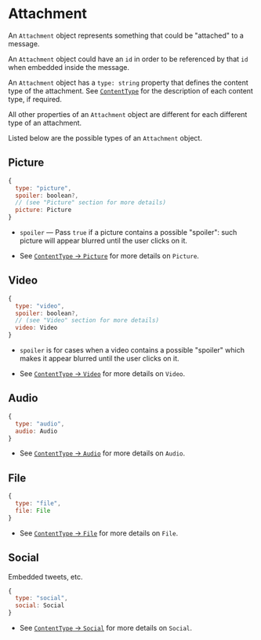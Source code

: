 # Attachment

An `Attachment` object represents something that could be "attached" to a message.

An `Attachment` object could have an `id` in order to be referenced by that `id` when embedded inside the message.

An `Attachment` object has a `type: string` property that defines the content type of the attachment. See [`ContentType`](https://gitlab.com/catamphetamine/social-components/tree/master/docs/ContentType.md) for the description of each content type, if required.

All other properties of an `Attachment` object are different for each different type of an attachment.

Listed below are the possible types of an `Attachment` object.

## Picture

```js
{
  type: "picture",
  spoiler: boolean?,
  // (see "Picture" section for more details)
  picture: Picture
}
```

* `spoiler` — Pass `true` if a picture contains a possible "spoiler": such picture will appear blurred until the user clicks on it.

* See [`ContentType` → `Picture`](https://gitlab.com/catamphetamine/social-components/tree/master/docs/ContentType.md#picture) for more details on `Picture`.

## Video

```js
{
  type: "video",
  spoiler: boolean?,
  // (see "Video" section for more details)
  video: Video
}
```

* `spoiler` is for cases when a video contains a possible "spoiler" which makes it appear blurred until the user clicks on it.

* See [`ContentType` → `Video`](https://gitlab.com/catamphetamine/social-components/tree/master/docs/ContentType.md#video) for more details on `Video`.

## Audio

```js
{
  type: "audio",
  audio: Audio
}
```

* See [`ContentType` → `Audio`](https://gitlab.com/catamphetamine/social-components/tree/master/docs/ContentType.md#audio) for more details on `Audio`.

## File

```js
{
  type: "file",
  file: File
}
```

* See [`ContentType` → `File`](https://gitlab.com/catamphetamine/social-components/tree/master/docs/ContentType.md#file) for more details on `File`.

## Social

Embedded tweets, etc.

```js
{
  type: "social",
  social: Social
}
```

* See [`ContentType` → `Social`](https://gitlab.com/catamphetamine/social-components/tree/master/docs/ContentType.md#social) for more details on `Social`.
